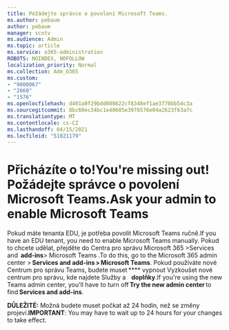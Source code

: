 ```yaml
---
title: Požádejte správce o povolení Microsoft Teams.
ms.author: pebaum
author: pebaum
manager: scotv
ms.audience: Admin
ms.topic: article
ms.service: o365-administration
ROBOTS: NOINDEX, NOFOLLOW
localization_priority: Normal
ms.collection: Adm_O365
ms.custom:
- "9000067"
- "2660"
- "1576"
ms.openlocfilehash: d401a0f29bdd808622cf8348ef1ae3770bb54c3a
ms.sourcegitcommit: 8bc60ec34bc1e40685e3976576e04a2623f63a7c
ms.translationtype: MT
ms.contentlocale: cs-CZ
ms.lasthandoff: 04/15/2021
ms.locfileid: "51821179"
---
```

# <a name="youre-missing-out-ask-your-admin-to-enable-microsoft-teams"></a><span data-ttu-id="7bef6-102">Přicházíte o to!</span><span class="sxs-lookup"><span data-stu-id="7bef6-102">You're missing out!</span></span> <span data-ttu-id="7bef6-103">Požádejte správce o povolení Microsoft Teams.</span><span class="sxs-lookup"><span data-stu-id="7bef6-103">Ask your admin to enable Microsoft Teams</span></span>

<span data-ttu-id="7bef6-104">Pokud máte tenanta EDU, je potřeba povolit Microsoft Teams ručně.</span><span class="sxs-lookup"><span data-stu-id="7bef6-104">If you have an EDU tenant, you need to enable Microsoft Teams manually.</span></span> <span data-ttu-id="7bef6-105">Pokud to chcete udělat, přejděte do Centra pro správu Microsoft 365 >Services and  **add-ins**> Microsoft Teams .</span><span class="sxs-lookup"><span data-stu-id="7bef6-105">To do this, go to the Microsoft 365 admin center > **Services and add-ins > Microsoft Teams**.</span></span> <span data-ttu-id="7bef6-106">Pokud používáte nové Centrum pro správu Teams, budete muset \*\*\*\* vypnout Vyzkoušet nové centrum pro správu, kde najdete Služby a    **doplňky**.</span><span class="sxs-lookup"><span data-stu-id="7bef6-106">If you're using the new Teams admin center, you'll have to turn off **Try the new admin center** to find **Services and add-ins**.</span></span> 

<span data-ttu-id="7bef6-107">**DŮLEŽITÉ:** Možná budete muset počkat až 24 hodin, než se změny projeví.</span><span class="sxs-lookup"><span data-stu-id="7bef6-107">**IMPORTANT**: You may have to wait up to 24 hours for your changes to take effect.</span></span>